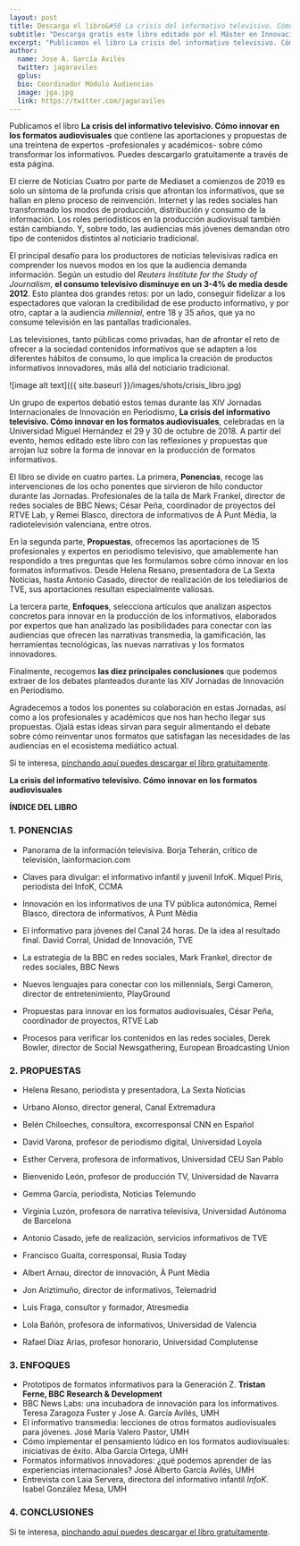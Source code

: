 ```yaml
---
layout: post
title: Descarga el libro&#58 La crisis del informativo televisivo. Cómo innovar en los formatos audiovisuales
subtitle: "Descarga gratis este libro editado por el Máster en Innovación en Periodismo"
excerpt: "Publicamos el libro La crisis del informativo televisivo. Cómo innovar en los formatos audiovisuales que contiene las aportaciones y propuestas de una treintena de expertos -profesionales y académicos- sobre cómo transformar los informativos. Puedes descargarlo gratuitamente a través de esta página."
author:
  name: Jose A. García Avilés
  twitter: jagaraviles
  gplus:  
  bio: Coordinador Módulo Audiencias
  image: jga.jpg
  link: https://twitter.com/jagaraviles
---
```

Publicamos el libro **La crisis del informativo televisivo. Cómo innovar en los formatos audiovisuales** que contiene las aportaciones y propuestas de una treintena de expertos -profesionales y académicos- sobre cómo transformar los informativos. Puedes descargarlo gratuitamente a través de esta página.

El cierre de Noticias Cuatro por parte de Mediaset a comienzos de 2019 es solo un síntoma de la profunda crisis que afrontan los informativos, que se hallan en pleno proceso de reinvención. Internet y las redes sociales han transformado los modos de producción, distribución y consumo de la información. Los roles periodísticos en la producción audiovisual también están cambiando. Y, sobre todo, las audiencias más jóvenes demandan otro tipo de contenidos distintos al noticiario tradicional. 

El principal desafío para los productores de noticias televisivas radica en comprender los nuevos modos en los que la audiencia demanda información. Según un estudio del *Reuters Institute for the Study of Journalism*, **el consumo televisivo disminuye en un 3-4% de media desde 2012**. Esto plantea dos grandes retos: por un lado, conseguir fidelizar a los espectadores que valoran la credibilidad de ese producto informativo, y por otro, captar a la audiencia *millennial*, entre 18 y 35 años, que ya no consume televisión en las pantallas tradicionales.

Las televisiones, tanto públicas como privadas, han de afrontar el reto de ofrecer a la sociedad contenidos informativos que se adapten a los diferentes hábitos de consumo, lo que implica la creación de productos informativos innovadores, más allá del noticiario tradicional. 

![image alt text]({{ site.baseurl }}/images/shots/crisis_libro.jpg)

Un grupo de expertos debatió estos temas durante las XIV Jornadas Internacionales de Innovación en Periodismo, **La crisis del informativo televisivo. Cómo innovar en los formatos audiovisuales**, celebradas en la Universidad Miguel Hernández el 29 y 30 de octubre de 2018. A partir del evento, hemos editado este libro con las reflexiones y propuestas que arrojan luz sobre la forma de innovar en la producción de formatos informativos.

El libro se divide en cuatro partes. La primera, **Ponencias**, recoge las intervenciones de los ocho ponentes que sirvieron de hilo conductor durante las Jornadas. Profesionales de la talla de Mark Frankel, director de redes sociales de BBC News; César Peña, coordinador de proyectos del RTVE Lab, y Remei Blasco, directora de informativos de À Punt Mèdia, la radiotelevisión valenciana, entre otros.

En la segunda parte, **Propuestas**, ofrecemos las aportaciones de 15 profesionales y expertos en periodismo televisivo, que amablemente han respondido a tres preguntas que les formulamos sobre cómo innovar en los formatos informativos. Desde Helena Resano, presentadora de La Sexta Noticias, hasta Antonio Casado, director de realización de los telediarios de TVE, sus aportaciones resultan especialmente valiosas. 

La tercera parte, **Enfoques**, selecciona artículos que analizan aspectos concretos para innovar en la producción de los informativos, elaborados por expertos que han analizado las posibilidades para conectar con las audiencias que ofrecen las narrativas transmedia, la gamificación, las herramientas tecnológicas, las nuevas narrativas y los formatos innovadores.

Finalmente, recogemos **las diez principales conclusiones** que podemos extraer de los debates planteados durante las XIV Jornadas de Innovación en Periodismo.

Agradecemos a todos los ponentes su colaboración en estas Jornadas, así como a los profesionales y académicos que nos han hecho llegar sus propuestas.  Ojalá estas ideas sirvan para seguir alimentando el debate sobre cómo reinventar unos formatos que satisfagan las necesidades de las audiencias en el ecosistema mediático actual.

Si te interesa, [pinchando aquí puedes descargar el libro gratuitamente](https://forms.gle/LogmcEhSTBAPL4Ek9).

**La crisis del informativo televisivo. Cómo innovar en los formatos audiovisuales**

**ÍNDICE DEL LIBRO**

### 1. PONENCIAS

- Panorama de la información televisiva. Borja Teherán, crítico de televisión, lainformacion.com

- Claves para divulgar: el informativo infantil y juvenil InfoK. Miquel Piris, periodista del InfoK, CCMA

- Innovación en los informativos de una TV pública autonómica, Remei Blasco, directora de informativos, À Punt Mèdia

- El informativo para jóvenes del Canal 24 horas. De la idea al resultado final. David Corral, Unidad de Innovación, TVE

- La estrategia de la BBC en redes sociales, Mark Frankel, director de redes sociales, BBC News

- Nuevos lenguajes para conectar con los millennials, Sergi Cameron, director de entretenimiento, PlayGround

- Propuestas para innovar en los formatos audiovisuales, César Peña, coordinador de proyectos, RTVE Lab

- Procesos para verificar los contenidos en las redes sociales, Derek Bowler, director de Social Newsgathering, European Broadcasting Union

### 2. PROPUESTAS

- Helena Resano, periodista y presentadora, La Sexta Noticias 

- Urbano Alonso, director general, Canal Extremadura 

- Belén Chiloeches, consultora, excorresponsal CNN en Español

- David Varona, profesor de periodismo digital, Universidad Loyola 

- Esther Cervera, profesora de informativos, Universidad CEU San Pablo

- Bienvenido León, profesor de producción TV, Universidad de Navarra 

- Gemma García, periodista, Noticias Telemundo

- Virginia Luzón, profesora de narrativa televisiva, Universidad Autónoma de Barcelona 

- Antonio Casado, jefe de realización, servicios informativos de TVE 

- Francisco Guaita, corresponsal, Rusia Today

- Albert Arnau, director de innovación, À Punt Mèdia

- Jon Ariztimuño, director de informativos, Telemadrid

- Luis Fraga, consultor y formador, Atresmedia

- Lola Bañón, profesora de informativos, Universidad de Valencia

- Rafael Díaz Arias, profesor honorario, Universidad Complutense

### 3. ENFOQUES

- Prototipos de formatos informativos para la Generación Z. **Tristan Ferne, BBC Research & Development**
- BBC News Labs: una incubadora de innovación para los informativos. Teresa Zaragoza Fuster y Jose A. García Avilés, UMH
- El informativo transmedia: lecciones de otros formatos audiovisuales para jóvenes. José María Valero Pastor, UMH
- Cómo implementar el pensamiento lúdico en los formatos audiovisuales: iniciativas de éxito. Alba García Ortega, UMH
- Formatos informativos innovadores: ¿qué podemos aprender de las experiencias internacionales? José Alberto García Avilés, UMH
- Entrevista con Laia Servera, directora del informativo infantil *InfoK*. Isabel González Mesa, UMH

### 4. CONCLUSIONES

Si te interesa, [pinchando aquí puedes descargar el libro gratuitamente](https://forms.gle/LogmcEhSTBAPL4Ek9).
